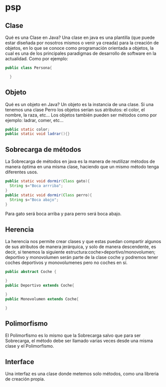 # psp


## Clase
Qué es una Clase en Java?
Una clase en java es una plantilla (que puede estar diseñada por nosotros mismos o venir ya creada) para la creación de objetos, en lo que se conoce como programación orientada a objetos, la cual es una de los principales paradigmas de desarrollo de software en la actualidad. Como por ejemplo:
```Java
public class Persona{

  }
  ```

## Objeto
Qué es un objeto en Java?
Un objeto es la instancia de una clase. Si una tenemos una clase Perro los objetos serían sus atributos: el color, el nombre, la raza, etc...
Los objetos también pueden ser métodos como por ejemplo: ladrar, comer, etc...
```Java
public static color;
public static void ladrar(){}
```
## Sobrecarga de métodos
La Sobrecarga de métodos en java es la manera de reutilizar métodos de manera óptima en una misma clase, haciendo que un mismo método tenga diferentes usos.
```Java
public static void dormir(Class gato){
  String s="Boca arrriba";
}
public static void dormir(Class perro){
  String s="Boca abajo";
}
```
Para gato será boca arriba y para perro será boca abajo.
## Herencia
La herencia nos permite crear clases y que estas puedan compartir algunos de sus atributos de manera jerárquica, y solo de manera descendente, es decir, si tenemos la siguiente estructura:coche>deportivo/monovolumen; deportivo y monovolumen serán parte de la clase coche y podremos tener coches deportivos y monovolumenes pero no coches en sí.
```Java
public abstract Coche {

}
public Deportivo extends Coche{

}
public Monovolumen extends Coche{

}
```
## Polimorfismo
El Polimorfismo es lo mismo que la Sobrecarga salvo que para ser Sobrecarga, el método debe ser llamado varias veces desde una misma clase y el Polimorfismo.
## Interface
Una interfaz es una clase donde metemos solo métodos, como una libreria de creación propia.
